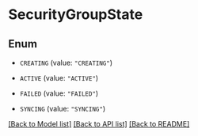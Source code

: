 # SecurityGroupState

## Enum


* `CREATING` (value: `"CREATING"`)

* `ACTIVE` (value: `"ACTIVE"`)

* `FAILED` (value: `"FAILED"`)

* `SYNCING` (value: `"SYNCING"`)


[[Back to Model list]](../README.md#documentation-for-models) [[Back to API list]](../README.md#documentation-for-api-endpoints) [[Back to README]](../README.md)


